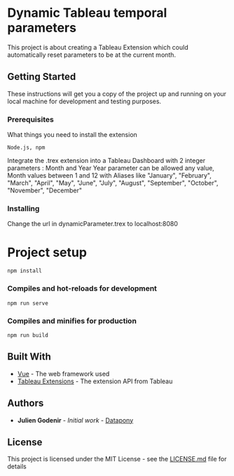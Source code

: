 # Dynamic Tableau temporal parameters

This project is about creating a Tableau Extension which could automatically reset parameters to be at the current month.

## Getting Started

These instructions will get you a copy of the project up and running on your local machine for development and testing purposes. 

### Prerequisites

What things you need to install the extension

```
Node.js, npm
```

Integrate the .trex extension into a Tableau Dashboard with 2 integer parameters : Month and Year
Year parameter can be allowed any value, Month values between 1 and 12 with Aliases like 
"January", "February", "March", "April", "May", "June", "July", "August", "September", "October", "November", "December"

### Installing

Change the url in dynamicParameter.trex to localhost:8080

# Project setup
```
npm install
```

### Compiles and hot-reloads for development
```
npm run serve
```

### Compiles and minifies for production
```
npm run build
```

## Built With

* [Vue](https://vuejs.org/) - The web framework used
* [Tableau Extensions](https://tableau.github.io/extensions-api/) - The extension API from Tableau

## Authors

* **Julien Godenir** - *Initial work* - [Datapony](https://datapony.co)

## License

This project is licensed under the MIT License - see the [LICENSE.md](LICENSE.md) file for details
